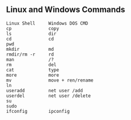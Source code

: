 ## Linux and Windows Commands

	Linux Shell		Windows DOS CMD
	cp				copy
	ls				dir
	cd				cd
	pwd
	mkdir			md
	rmdir/rm -r		rd
	man				/?
	rm				del
	cat				type
	more			more
	mv				move + ren/rename
	ln
	useradd			net user /add
	userdel			net user /delete
	su
	sudo
	ifconfig		ipconfig
